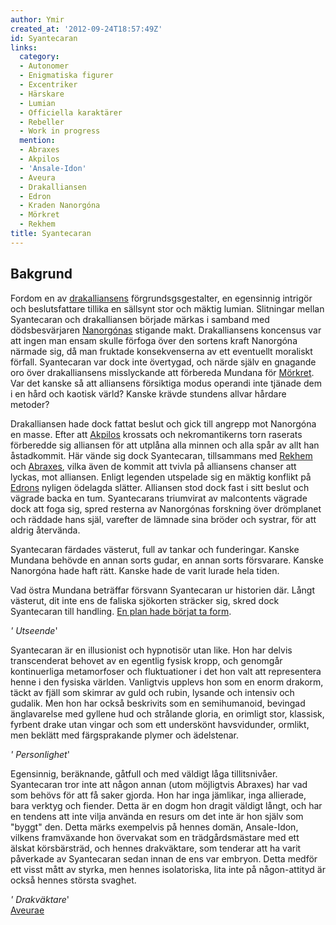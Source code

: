 ```yaml
---
author: Ymir
created_at: '2012-09-24T18:57:49Z'
id: Syantecaran
links:
  category:
  - Autonomer
  - Enigmatiska figurer
  - Excentriker
  - Härskare
  - Lumian
  - Officiella karaktärer
  - Rebeller
  - Work in progress
  mention:
  - Abraxes
  - Akpilos
  - 'Ansale-Idon'
  - Aveura
  - Drakalliansen
  - Edron
  - Kraden Nanorgóna
  - Mörkret
  - Rekhem
title: Syantecaran
---
```


Bakgrund
--------

Fordom en av [drakalliansens] förgrundsgsgestalter, en egensinnig intrigör och beslutsfattare
tillika en sällsynt stor och mäktig lumian. Slitningar mellan Syantecaran och drakalliansen började
märkas i samband med dödsbesvärjaren [Nanorgónas] stigande makt. Drakalliansens koncensus var att
ingen man ensam skulle förfoga över den sortens kraft Nanorgóna närmade sig, då man fruktade
konsekvenserna av ett eventuellt moraliskt förfall. Syantecaran var dock inte övertygad, och närde
själv en gnagande oro över drakalliansens misslyckande att förbereda Mundana för [Mörkret]. Var det
kanske så att alliansens försiktiga modus operandi inte tjänade dem i en hård och kaotisk värld?
Kanske krävde stundens allvar hårdare metoder?

Drakalliansen hade dock fattat beslut och gick till angrepp mot Nanorgóna en masse. Efter att
[Akpilos] krossats och nekromantikerns torn raserats förberedde sig alliansen för att utplåna alla
minnen och alla spår av allt han åstadkommit. Här vände sig dock Syantecaran, tillsammans med
[Rekhem] och [Abraxes], vilka även de kommit att tvivla på alliansens chanser att lyckas, mot
alliansen. Enligt legenden utspelade sig en mäktig konflikt på [Edrons] nyligen ödelagda slätter.
Alliansen stod dock fast i sitt beslut och vägrade backa en tum. Syantecarans triumvirat av
malcontents vägrade dock att foga sig, spred resterna av Nanorgónas forskning över drömplanet och
räddade hans själ, varefter de lämnade sina bröder och systrar, för att aldrig återvända.

Syantecaran färdades västerut, full av tankar och funderingar. Kanske Mundana behövde en annan sorts
gudar, en annan sorts försvarare. Kanske Nanorgóna hade haft rätt. Kanske hade de varit lurade hela
tiden.

Vad östra Mundana beträffar försvann Syantecaran ur historien där. Långt västerut, dit inte ens de
faliska sjökorten sträcker sig, skred dock Syantecaran till handling. [En plan hade börjat ta form].

*' Utseende*'

Syantecaran är en illusionist och hypnotisör utan like. Hon har delvis transcenderat behovet av en
egentlig fysisk kropp, och genomgår kontinuerliga metamorfoser och fluktuationer i det hon valt att
representera henne i den fysiska världen. Vanligtvis upplevs hon som en enorm drakorm, täckt av
fjäll som skimrar av guld och rubin, lysande och intensiv och gudalik. Men hon har också beskrivits
som en semihumanoid, bevingad änglavarelse med gyllene hud och strålande gloria, en orimligt stor,
klassisk, fyrbent drake utan vingar och som ett underskönt havsvidunder, ormlikt, men beklätt med
färgsprakande plymer och ädelstenar.

*' Personlighet*'

Egensinnig, beräknande, gåtfull och med väldigt låga tillitsnivåer. Syantecaran tror inte att någon
annan (utom möjligtvis Abraxes) har vad som behövs för att få saker gjorda. Hon har inga jämlikar,
inga allierade, bara verktyg och fiender. Detta är en dogm hon dragit väldigt långt, och har en
tendens att inte vilja använda en resurs om det inte är hon själv som "byggt" den. Detta märks
exempelvis på hennes domän, Ansale-Idon, vilkens framväxande hon övervakat som en trädgårdsmästare
med ett älskat körsbärsträd, och hennes drakväktare, som tenderar att ha varit påverkade av
Syantecaran sedan innan de ens var embryon. Detta medför ett visst mått av styrka, men hennes
isolatoriska, lita inte på någon-attityd är också hennes största svaghet.

*' Drakväktare*'\
[Aveurae]

  [drakalliansens]: Drakalliansen
  [Nanorgónas]: Kraden_Nanorgóna
  [Mörkret]: Mörkret
  [Akpilos]: Akpilos
  [Rekhem]: Rekhem
  [Abraxes]: Abraxes
  [Edrons]: Edron
  [En plan hade börjat ta form]: Ansale-Idon
  [Aveurae]: Aveura